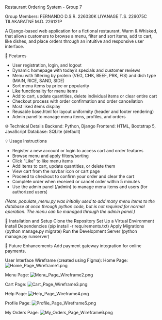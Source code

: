 Restaurant Ordering System -  Group 7

Group Members:
FERNANDO D.S.R.  226030K
LIYANAGE T.S.    226075C
TILAKARATNE M.D. 226121P

A Django-based web application for a fictional restaurant, Warm & Whisked, that allows customers to browse a menu, filter and sort items, add to cart, like dishes, and place orders through an intuitive and responsive user interface.

🌟 Features
* User registration, login, and logout
* Dynamic homepage with today’s specials and customer reviews
* Menu with filtering by protein (VEG, CHK, BEEF, PRK, FIS) and dish type (MAIN, RICE, SAND, SIDE)
* Sort menu items by price or popularity
* Like functionality for menu items
* Add to cart, update quantities, delete individual items or clear entire cart
* Checkout process with order confirmation and order cancellation
* Most liked items display
* Reusable base.html for layout uniformity (header and footer rendering)
* Admin panel to manage menu items, profiles, and orders

🌐 Technical Details
Backend: Python, Django
Frontend: HTML, Bootstrap 5, JavaScript
Database: SQLite (default)

💡 Usage Instructions
* Register a new account or login to access cart and order features
* Browse menu and apply filters/sorting
* Click "Like" to like menu items
* Add items to cart, update quantities, or delete them
* View cart from the navbar icon or cart page
* Proceed to checkout to confirm your order and clear the cart
* Complete order when received or cancel order within 5 minutes
* Use the admin panel (/admin) to manage menu items and users (for authorized users)

_(Note: populate_menu.py was initially used to add many menu items to the database at once through python code, but is not required for normal operation. The menu can be managed through the admin panel.)_

🚀 Installation and Setup
Clone the Repository
Set Up a Virtual Environment
Install Dependencies (pip install -r requirements.txt)
Apply Migrations (python manage.py migrate)
Run the Development Server (python manage.py runserver)

🌟 Future Enhancements
Add payment gateway integration for online payments.

User Interface Wireframe (created using Figma):
Home Page:
![Home_Page_Wireframe1.png](..%2F..%2F..%2FDownloads%2FHome_Page_Wireframe1.png)

Menu Page:
![Menu_Page_Wireframe2.png](..%2F..%2F..%2FDownloads%2FMenu_Page_Wireframe2.png)

Cart Page:
![Cart_Page_Wireframe3.png](..%2F..%2F..%2FDownloads%2FCart_Page_Wireframe3.png)

Help Page:
![Help_Page_Wireframe4.png](..%2F..%2F..%2FDownloads%2FHelp_Page_Wireframe4.png)

Profile Page:
![Profile_Page_Wireframe5.png](..%2F..%2F..%2FDownloads%2FProfile_Page_Wireframe5.png)

My Orders Page:
![My_Orders_Page_Wireframe6.png](..%2F..%2F..%2FDownloads%2FMy_Orders_Page_Wireframe6.png)
